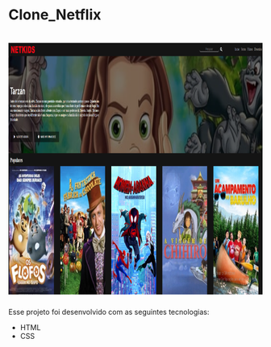 # Clone_Netflix

<h1 align="center">
  <img alt="NetKids" title="NetKids" src="img/print.png" width="800px" height="500px" />
</h1>

Esse projeto foi desenvolvido com as seguintes tecnologias:

- HTML
- CSS
